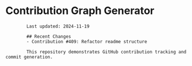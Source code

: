 # Contribution Graph Generator
            
            Last updated: 2024-11-19
            
            ## Recent Changes
            - Contribution #409: Refactor readme structure
            
            This repository demonstrates GitHub contribution tracking and commit generation.
        